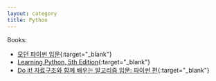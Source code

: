 ```yaml
---
layout: category
title: Python
---
```

Books:
- [모던 파이썬 입문](http://www.kyobobook.co.kr/product/detailViewKor.laf?ejkGb=KOR&mallGb=KOR&barcode=9791160509342&orderClick=LEa&Kc=){:target="_blank"}
- [Learning Python, 5th Edition](https://www.amazon.com/_/dp/1449355730?tag=oreilly20-20){:target="_blank"}
- [Do it! 자료구조와 함께 배우는 알고리즘 입문: 파이썬 편](http://www.kyobobook.co.kr/product/detailViewKor.laf?ejkGb=KOR&mallGb=KOR&barcode=9791163031727&orderClick=LEa&Kc=){:target="_blank"}
